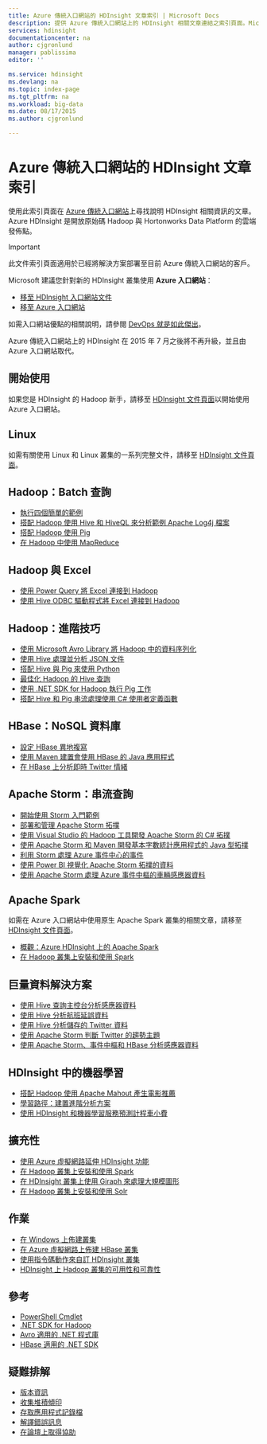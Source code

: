 ```yaml
---
title: Azure 傳統入口網站的 HDInsight 文章索引 | Microsoft Docs
description: 提供 Azure 傳統入口網站上的 HDInsight 相關文章連結之索引頁面。Microsoft 向您推薦適用於 HDInsight 上新的 Hadoop 叢集之 Azure 入口網站。
services: hdinsight
documentationcenter: na
author: cjgronlund
manager: pablissima
editor: ''

ms.service: hdinsight
ms.devlang: na
ms.topic: index-page
ms.tgt_pltfrm: na
ms.workload: big-data
ms.date: 08/17/2015
ms.author: cjgronlund

---
```

# Azure 傳統入口網站的 HDInsight 文章索引
使用此索引頁面在 [Azure 傳統入口網站](https://manage.windowsazure.com/)上尋找說明 HDInsight 相關資訊的文章。Azure HDInsight 是開放原始碼 Hadoop 與 Hortonworks Data Platform 的雲端發佈點。

> [!IMPORTANT]
> 此文件索引頁面適用於已經將解決方案部署至目前 Azure 傳統入口網站的客戶。
> 
> Microsoft 建議您針對新的 HDInsight 叢集使用 **Azure 入口網站**：
> 
> * [移至 HDInsight 入口網站文件](/documentation/services/hdinsight/)
> * [移至 Azure 入口網站](https://portal.azure.com/)
> 
> 如需入口網站優點的相關說明，請參閱 [DevOps 就是如此傑出](/overview/preview-portal/)。
> 
> Azure 傳統入口網站上的 HDInsight 在 2015 年 7 月之後將不再升級，並且由 Azure 入口網站取代。
> 
> 

## 開始使用
如果您是 HDInsight 的 Hadoop 新手，請移至 [HDInsight 文件頁面](/documentation/services/hdinsight/)以開始使用 Azure 入口網站。

## Linux
如需有關使用 Linux 和 Linux 叢集的一系列完整文件，請移至 [HDInsight 文件頁面](/documentation/services/hdinsight/)。

## Hadoop：Batch 查詢
* [執行四個簡單的範例](hdinsight-run-samples.md)
* [搭配 Hadoop 使用 Hive 和 HiveQL 來分析範例 Apache Log4j 檔案](hdinsight-use-hive.md)
* [搭配 Hadoop 使用 Pig](hdinsight-use-pig.md)
* [在 Hadoop 中使用 MapReduce](hdinsight-use-mapreduce.md)

## Hadoop 與 Excel
* [使用 Power Query 將 Excel 連接到 Hadoop](hdinsight-connect-excel-power-query.md)
* [使用 Hive ODBC 驅動程式將 Excel 連接到 Hadoop](hdinsight-connect-excel-hive-odbc-driver.md)

## Hadoop：進階技巧
* [使用 Microsoft Avro Library 將 Hadoop 中的資料序列化](hdinsight-dotnet-avro-serialization.md)
* [使用 Hive 處理並分析 JSON 文件](hdinsight-using-json-in-hive.md)
* [搭配 Hive 與 Pig 來使用 Python](hdinsight-python.md)
* [最佳化 Hadoop 的 Hive 查詢](hdinsight-hadoop-optimize-hive-query.md)
* [使用 .NET SDK for Hadoop 執行 Pig 工作](hdinsight-hadoop-use-pig-dotnet-sdk-v1.md)
* [搭配 Hive 和 Pig 串流處理使用 C# 使用者定義函數](hdinsight-hadoop-hive-pig-udf-dotnet-csharp.md)

## HBase：NoSQL 資料庫
* [設定 HBase 異地複寫](hdinsight-hbase-geo-replication.md)
* [使用 Maven 建置會使用 HBase 的 Java 應用程式](hdinsight-hbase-build-java-maven.md)
* [在 HBase 上分析即時 Twitter 情緒](hdinsight-hbase-analyze-twitter-sentiment.md)

## Apache Storm：串流查詢
* [開始使用 Storm 入門範例](hdinsight-apache-storm-tutorial-get-started.md)
* [部署和管理 Apache Storm 拓撲](hdinsight-storm-deploy-monitor-topology.md)
* [使用 Visual Studio 的 Hadoop 工具開發 Apache Storm 的 C# 拓撲](hdinsight-storm-develop-csharp-visual-studio-topology.md)
* [使用 Apache Storm 和 Maven 開發基本字數統計應用程式的 Java 型拓撲](hdinsight-storm-develop-java-topology.md)
* [利用 Storm 處理 Azure 事件中心的事件](hdinsight-storm-develop-csharp-event-hub-topology.md)
* [使用 Power BI 視覺化 Apache Storm 拓撲的資料](hdinsight-storm-power-bi-topology.md)
* [使用 Apache Storm 處理 Azure 事件中樞的車輛感應器資料](hdinsight-storm-iot-eventhub-documentdb.md)

## Apache Spark
如需在 Azure 入口網站中使用原生 Apache Spark 叢集的相關文章，請移至 [HDInsight 文件頁面](/documentation/services/hdinsight/)。

* [概觀：Azure HDInsight 上的 Apache Spark](hdinsight-apache-spark-overview.md)
* [在 Hadoop 叢集上安裝和使用 Spark](hdinsight-hadoop-spark-install.md)

## 巨量資料解決方案
* [使用 Hive 查詢主控台分析感應器資料](hdinsight-hive-analyze-sensor-data.md)
* [使用 Hive 分析航班延誤資料](hdinsight-analyze-flight-delay-data.md)
* [使用 Hive 分析儲存的 Twitter 資料](hdinsight-analyze-twitter-data.md)
* [使用 Apache Storm 判斷 Twitter 的趨勢主題](hdinsight-storm-twitter-trending.md)
* [使用 Apache Storm、事件中樞和 HBase 分析感應器資料](hdinsight-storm-sensor-data-analysis.md)

## HDInsight 中的機器學習
* [搭配 Hadoop 使用 Apache Mahout 產生電影推薦](hdinsight-mahout.md)
* [學習路徑：建置進階分析方案](../machine-learning/machine-learning-walkthrough-develop-predictive-solution.md)
* [使用 HDInsight 和機器學習服務預測計程車小費](../machine-learning/machine-learning-data-science-process-hive-walkthrough.md)

## 擴充性
* [使用 Azure 虛擬網路延伸 HDInsight 功能](hdinsight-extend-hadoop-virtual-network.md)
* [在 Hadoop 叢集上安裝和使用 Spark](hdinsight-hadoop-spark-install.md)
* [在 HDInsight 叢集上使用 Giraph 來處理大規模圖形](hdinsight-hadoop-giraph-install-v1.md)
* [在 Hadoop 叢集上安裝和使用 Solr](hdinsight-hadoop-solr-install-v1.md)

## 作業
* [在 Windows 上佈建叢集](hdinsight-provision-clusters-v1.md)
* [在 Azure 虛擬網路上佈建 HBase 叢集](hdinsight-hbase-provision-vnet.md)
* [使用指令碼動作來自訂 HDInsight 叢集](hdinsight-hadoop-customize-cluster-v1.md)
* [HDInsight 上 Hadoop 叢集的可用性和可靠性](hdinsight-high-availability.md)

## 參考
* [PowerShell Cmdlet](https://msdn.microsoft.com/library/azure/dn858087.aspx)  
* [.NET SDK for Hadoop](http://msdn.microsoft.com/library/azure/dn469975.aspx)  
* [Avro 適用的 .NET 程式庫](https://hadoopsdk.codeplex.com/wikipage?title=Avro%20Library)  
* [HBase 適用的 .NET SDK](https://www.nuget.org/packages/Microsoft.HBase.Client/)  

## 疑難排解
* [版本資訊](hdinsight-release-notes.md)
* [收集堆積傾印](hdinsight-hadoop-collect-debug-heap-dumps.md)
* [存取應用程式記錄檔](hdinsight-hadoop-access-yarn-app-logs.md)
* [解譯錯誤訊息](hdinsight-debug-jobs.md)
* [在論壇上取得協助](https://social.msdn.microsoft.com/forums/azure/home?forum=hdinsight)

<!---HONumber=AcomDC_0511_2016-->